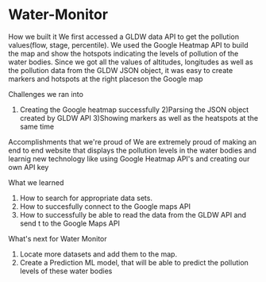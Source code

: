 # Water-Monitor

How we built it
We first accessed a GLDW data API to get the pollution values(flow, stage, percentile). We used the Google Heatmap API to build the map and show the hotspots indicating the levels of pollution of the water bodies. Since we got all the values of altitudes, longitudes as well as the pollution data from the GLDW JSON object, it was easy to create markers and hotspots at the right placeson the Google map

Challenges we ran into
1) Creating the Google heatmap successfully
2)Parsing the JSON object created by GLDW API
3)Showing markers as well as the heatspots at the same time

Accomplishments that we're proud of
We are extremely proud of making an end to end website that displays the pollution levels in the water bodies and learnig new technology like using Google Heatmap API's and creating our own API key

What we learned
1) How to search for appropriate data sets.
2) How to succesfully connect to the Google maps API
3) How to successfully be able to read the data from the GLDW API and send t to the Google Maps API

What's next for Water Monitor
1) Locate more datasets and add them to the map.
2) Create a Prediction ML model, that will be able to predict the pollution levels of these water bodies
